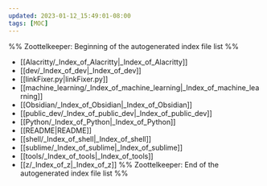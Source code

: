 ```yaml
---
updated: 2023-01-12_15:49:01-08:00
tags: [MOC]
---
```

%% Zoottelkeeper: Beginning of the autogenerated index file list  %%
-  [[Alacritty/_Index_of_Alacritty|_Index_of_Alacritty]]
-  [[dev/_Index_of_dev|_Index_of_dev]]
-  [[linkFixer.py|linkFixer.py]]
-  [[machine_learning/_Index_of_machine_learning|_Index_of_machine_learning]]
-  [[Obsidian/_Index_of_Obsidian|_Index_of_Obsidian]]
-  [[public_dev/_Index_of_public_dev|_Index_of_public_dev]]
-  [[Python/_Index_of_Python|_Index_of_Python]]
-  [[README|README]]
-  [[shell/_Index_of_shell|_Index_of_shell]]
-  [[sublime/_Index_of_sublime|_Index_of_sublime]]
-  [[tools/_Index_of_tools|_Index_of_tools]]
-  [[z/_Index_of_z|_Index_of_z]]
%% Zoottelkeeper: End of the autogenerated index file list  %%
